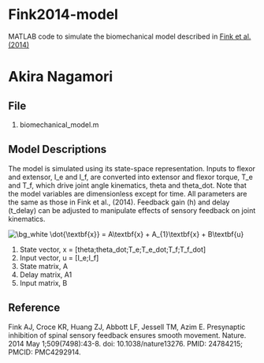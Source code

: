 # Fink2014-model
MATLAB code to simulate the biomechanical model described in [Fink et al. (2014)](https://www.nature.com/articles/nature13276)
#
# Akira Nagamori
## File
1. biomechanical_model.m
## Model Descriptions
The model is simulated using its state-space representation. Inputs to flexor and extensor, I_e and I_f, are converted into extensor and flexor torque, T_e and T_f, which drive joint angle kinematics, theta and theta_dot. Note that the model variables are dimensionless except for time. All parameters are the same as those in Fink et al., (2014). Feedback gain (h) and delay (t_delay) can be adjusted to manipulate effects of sensory feedback on joint kinematics.  

<img src="https://latex.codecogs.com/svg.image?\bg_white&space;\dot{\textbf{x}}&space;=&space;A\textbf{x}&space;&plus;&space;A_{1}\textbf{x}&space;&plus;&space;B\textbf{u}" title="\bg_white \dot{\textbf{x}} = A\textbf{x} + A_{1}\textbf{x} + B\textbf{u}" />

1. State vector, x = [theta;theta_dot;T_e;T_e_dot;T_f;T_f_dot]
2. Input vector, u = [I_e;I_f]
3. State matrix, A
4. Delay matrix, A1
5. Input matrix, B
 
## Reference
Fink AJ, Croce KR, Huang ZJ, Abbott LF, Jessell TM, Azim E. Presynaptic inhibition of spinal sensory feedback ensures smooth movement. Nature. 2014 May 1;509(7498):43-8. doi: 10.1038/nature13276. PMID: 24784215; PMCID: PMC4292914.
